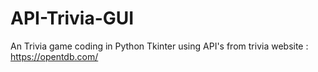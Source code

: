 # API-Trivia-GUI
An Trivia game coding in Python Tkinter using API's from trivia website : https://opentdb.com/
